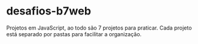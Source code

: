 # desafios-b7web
Projetos em JavaScript, ao todo são 7 projetos para praticar. Cada projeto está separado por pastas para facilitar a organização.

